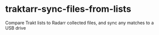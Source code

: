 # traktarr-sync-files-from-lists
Compare Trakt lists to Radarr collected files, and sync any matches to a USB drive
